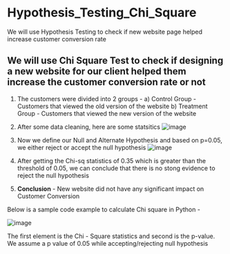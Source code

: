 # Hypothesis_Testing_Chi_Square
We will use Hypothesis Testing to check if new website page helped increase customer conversion rate

## We will use Chi Square Test to check if designing a new website for our client helped them increase the customer conversion rate or not

1. The customers were divided into 2 groups -
   a) Control Group - Customers that viewed the old version of the website
   b) Treatment Group - Customers that viewed the new version of the website

2. After some data cleaning, here are some statsitics
![image](https://github.com/SrijanDeo-DA-DS/Hypothesis_Testing_Chi_Square/assets/88278620/642b7f4f-f632-4e48-88f7-54f520733f81)

3. Now we define our Null and Alternate Hypothesis and based on p=0.05, we either reject or accept the null hypothesis
![image](https://github.com/SrijanDeo-DA-DS/Hypothesis_Testing_Chi_Square/assets/88278620/b52b5e23-f09f-4869-b315-a3d81f7b6022)

4. After getting the Chi-sq statistics of 0.35 which is greater than the threshold of 0.05, we can conclude that there is no stong evidence to reject the null hypothesis
5. __Conclusion__ - New website did not have any significant impact on Customer Conversion

Below is a sample code example to calculate Chi square in Python - 

![image](https://github.com/SrijanDeo-DA-DS/Hypothesis_Testing_Chi_Square/assets/88278620/e771bcf9-0c1b-4c34-875e-349e464930e6)

The first element is the Chi - Square statistics and second is the p-value. We assume a p value of 0.05 while accepting/rejecting null hypothesis
 


